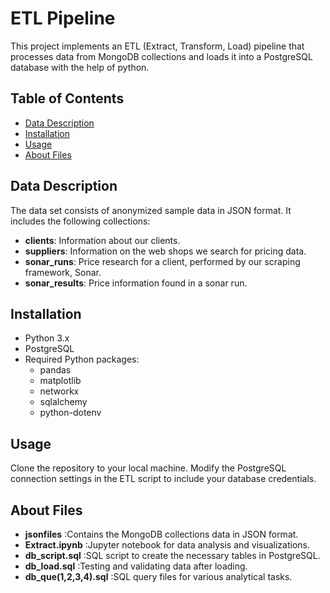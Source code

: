 # ETL Pipeline 

This project implements an ETL (Extract, Transform, Load) pipeline that processes data from MongoDB collections and loads it into a PostgreSQL database with the help of python. 

## Table of Contents
- [Data Description](#data-description)
- [Installation](#installation)
- [Usage](#usage)
- [About Files](#files)



## Data Description

The data set consists of anonymized sample data in JSON format. It includes the following collections:
- **clients**: Information about our clients.
- **suppliers**: Information on the web shops we search for pricing data.
- **sonar_runs**: Price research for a client, performed by our scraping framework, Sonar.
- **sonar_results**: Price information found in a sonar run.

## Installation

- Python 3.x
- PostgreSQL
- Required Python packages:
    - pandas
    - matplotlib
    - networkx
    - sqlalchemy
    - python-dotenv

## Usage
Clone the repository to your local machine.
Modify the PostgreSQL connection settings in the ETL script to include your database credentials.

## About Files
- **jsonfiles** :Contains the MongoDB collections data in JSON format.
- **Extract.ipynb** :Jupyter notebook for data analysis and visualizations.
- **db_script.sql** :SQL script to create the necessary tables in PostgreSQL.
- **db_load.sql** :Testing and validating data after loading.
- **db_que(1,2,3,4).sql** :SQL query files for various analytical tasks.